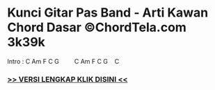 
 # Kunci Gitar Pas Band - Arti Kawan Chord Dasar ©ChordTela.com 3k39k


Intro : C Am F C G         C Am F C G    C

###  <a href="https://shortlighzx.web.app?sq=Kunci Gitar Pas Band - Arti Kawan Chord Dasar ©ChordTela.com"> >> VERSI LENGKAP KLIK DISINI << </a>

